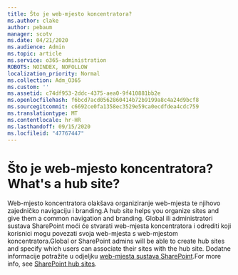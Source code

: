 ```yaml
---
title: Što je web-mjesto koncentratora?
ms.author: clake
author: pebaum
manager: scotv
ms.date: 04/21/2020
ms.audience: Admin
ms.topic: article
ms.service: o365-administration
ROBOTS: NOINDEX, NOFOLLOW
localization_priority: Normal
ms.collection: Adm_O365
ms.custom: ''
ms.assetid: c74df953-2ddc-4375-aea0-9f410881bb2e
ms.openlocfilehash: f6bcd7acd0562860414b72b9199a8c4a24d9bcf8
ms.sourcegitcommit: c6692ce0fa1358ec3529e59ca0ecdfdea4cdc759
ms.translationtype: MT
ms.contentlocale: hr-HR
ms.lasthandoff: 09/15/2020
ms.locfileid: "47767447"
---
```

# <a name="whats-a-hub-site"></a><span data-ttu-id="249f0-102">Što je web-mjesto koncentratora?</span><span class="sxs-lookup"><span data-stu-id="249f0-102">What's a hub site?</span></span>

<span data-ttu-id="249f0-103">Web-mjesto koncentratora olakšava organiziranje web-mjesta te njihovo zajedničko navigaciju i branding.</span><span class="sxs-lookup"><span data-stu-id="249f0-103">A hub site helps you organize sites and give them a common navigation and branding.</span></span> <span data-ttu-id="249f0-104">Global ili administratori sustava SharePoint moći će stvarati web-mjesta koncentratora i odrediti koji korisnici mogu povezati svoja web-mjesta s web-mjestom koncentratora.</span><span class="sxs-lookup"><span data-stu-id="249f0-104">Global or SharePoint admins will be able to create hub sites and specify which users can associate their sites with the hub site.</span></span> <span data-ttu-id="249f0-105">Dodatne informacije potražite u odjeljku [web-mjesta sustava SharePoint](https://go.microsoft.com/fwlink/?linkid=869388).</span><span class="sxs-lookup"><span data-stu-id="249f0-105">For more info, see [SharePoint hub sites](https://go.microsoft.com/fwlink/?linkid=869388).</span></span>
  